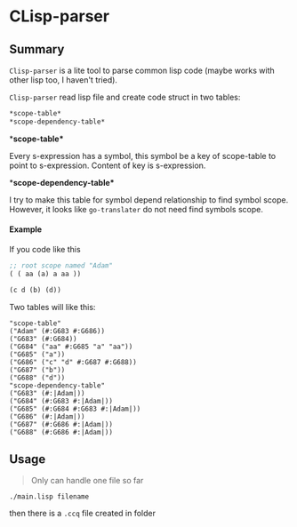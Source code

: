 # CLisp-parser

## Summary ##

`Clisp-parser` is a lite tool to parse common lisp code (maybe works with other lisp too, I haven't tried).

`Clisp-parser` read lisp file and create code struct in two tables:
~~~lisp
*scope-table*
*scope-dependency-table*
~~~

***scope-table\***

Every s-expression has a symbol, this symbol be a key of scope-table to point to s-expression. Content of key is s-expression.

***scope-dependency-table\***

I try to make this table for symbol depend relationship to find symbol scope. However, it looks like `go-translater` do not need find symbols scope.

#### Example ####

If you code like this
~~~lisp
;; root scope named "Adam"
( ( aa (a) a aa )) 

(c d (b) (d))
~~~

Two tables will like this:
~~~
"scope-table" 
("Adam" (#:G683 #:G686)) 
("G683" (#:G684)) 
("G684" ("aa" #:G685 "a" "aa")) 
("G685" ("a")) 
("G686" ("c" "d" #:G687 #:G688)) 
("G687" ("b")) 
("G688" ("d")) 
"scope-dependency-table" 
("G683" (#:|Adam|)) 
("G684" (#:G683 #:|Adam|)) 
("G685" (#:G684 #:G683 #:|Adam|)) 
("G686" (#:|Adam|)) 
("G687" (#:G686 #:|Adam|)) 
("G688" (#:G686 #:|Adam|)) 
~~~

## Usage ##

> Only can handle one file so far

`./main.lisp filename`

then there is a `.ccq` file created in folder
